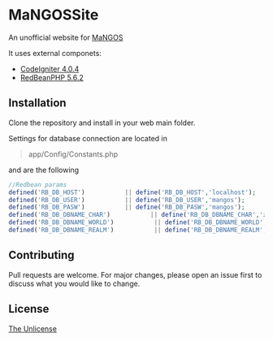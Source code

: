 # MaNGOSSite
An unofficial website for [MaNGOS](https://www.getmangos.eu/)

It uses external componets:

* [CodeIgniter 4.0.4](https://www.codeigniter.com/)
* [RedBeanPHP 5.6.2](https://www.redbeanphp.com/)

## Installation

Clone the repository and install in your web main folder.

Settings for database connection are located in
>app/Config/Constants.php

and are the following

```PHP
//Redbean params
defined('RB_DB_HOST')           || define('RB_DB_HOST','localhost');
defined('RB_DB_USER')           || define('RB_DB_USER','mangos');
defined('RB_DB_PASW')           || define('RB_DB_PASW','mangos');
defined('RB_DB_DBNAME_CHAR')           || define('RB_DB_DBNAME_CHAR','zero_character');
defined('RB_DB_DBNAME_WORLD')           || define('RB_DB_DBNAME_WORLD','zero_world');
defined('RB_DB_DBNAME_REALM')           || define('RB_DB_DBNAME_REALM','zero_realm');
```

## Contributing
Pull requests are welcome. 
For major changes, please open an issue first to discuss what you would like to change.

## License
[The Unlicense](https://unlicense.org)